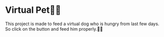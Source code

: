 # Virtual Pet🐶🐶
This project is made to feed a virtual dog who is hungry from last few days. So click on the button and feed him properly.🥛🍼
